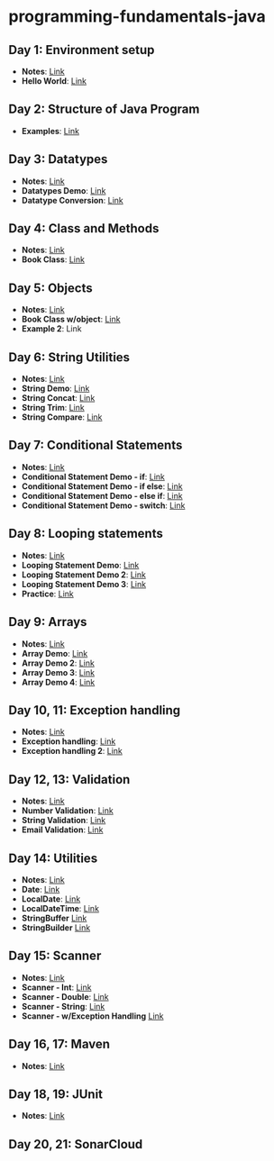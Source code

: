 # programming-fundamentals-java

## Day 1: Environment setup
- **Notes**: [Link](https://github.com/Vinit-source/programming-fundamentals-java/blob/1-environment-setup/src/day01/README.md)
- **Hello World**: [Link](https://github.com/Vinit-source/programming-fundamentals-java/blob/1-environment-setup/src/day01/HelloWorld.java)

## Day 2: Structure of Java Program

- **Examples**: [Link](https://runestone.academy/ns/books/published/fssa_java/index.html)

## Day 3: Datatypes
- **Notes**: [Link](https://github.com/Vinit-source/programming-fundamentals-java/blob/main/src/day03/README.md)
- **Datatypes Demo**: [Link](https://github.com/Vinit-source/programming-fundamentals-java/blob/main/src/day03/DatatypeDemo.java)
- **Datatype Conversion**: [Link](https://github.com/Vinit-source/programming-fundamentals-java/blob/main/src/day03/DataConversionDemo.java)

## Day 4: Class and Methods
- **Notes**: [Link](https://github.com/Vinit-source/programming-fundamentals-java/blob/main/src/day04/README.md)
- **Book Class**: [Link](https://github.com/Vinit-source/programming-fundamentals-java/blob/main/src/day04/BookDemo.java)

## Day 5: Objects
- **Notes**: [Link](https://github.com/suryaumapathy2812/programming-fundamentals-java/blob/main/src/day05/README.md)
- **Book Class w/object**: [Link](https://github.com/suryaumapathy2812/programming-fundamentals-java/blob/main/src/day05/BookDemo.java)
- **Example 2**: Link

## Day 6: String Utilities
- **Notes**: [Link](https://github.com/suryaumapathy2812/programming-fundamentals-java/blob/main/src/day06/README.md)
- **String Demo**: [Link](https://github.com/suryaumapathy2812/programming-fundamentals-java/blob/main/src/day06/StringDemo.java)
- **String Concat**: [Link](https://github.com/suryaumapathy2812/programming-fundamentals-java/blob/main/src/day06/StringConcatDemo.java)
- **String Trim**: [Link](https://github.com/suryaumapathy2812/programming-fundamentals-java/blob/main/src/day06/StringTrimDemo.java)
- **String Compare**: [Link](https://github.com/suryaumapathy2812/programming-fundamentals-java/blob/main/src/day06/StringCompareDemo.java)

## Day 7: Conditional Statements
- **Notes**: [Link](https://github.com/suryaumapathy2812/programming-fundamentals-java/blob/main/src/day07/README.md)
- **Conditional Statement Demo - if**: [Link](https://github.com/suryaumapathy2812/programming-fundamentals-java/blob/main/src/day07/ConditionalStatementDemo.java)
- **Conditional Statement Demo - if else**: [Link](https://github.com/suryaumapathy2812/programming-fundamentals-java/blob/main/src/day07/ConditionalStatementDemo2.java)
- **Conditional Statement Demo - else if**: [Link](https://github.com/suryaumapathy2812/programming-fundamentals-java/blob/main/src/day07/ConditionalStatementDemo3.java)
- **Conditional Statement Demo - switch**: [Link](https://github.com/suryaumapathy2812/programming-fundamentals-java/blob/main/src/day07/ConditionalStatementDemo4.java)


## Day 8: Looping statements
- **Notes**: [Link](https://github.com/suryaumapathy2812/programming-fundamentals-java/blob/main/src/day08/README.md)
- **Looping Statement Demo**: [Link](https://github.com/suryaumapathy2812/programming-fundamentals-java/blob/main/src/day08/LoopingStatmentDemo.java)
- **Looping Statement Demo 2**: [Link](https://github.com/suryaumapathy2812/programming-fundamentals-java/blob/main/src/day08/LoopingStatmentDemo2.java)
- **Looping Statement Demo 3**: [Link](https://github.com/suryaumapathy2812/programming-fundamentals-java/blob/main/src/day08/LoopingStatmentDemo3.java)
- **Practice**: [Link]()

## Day 9: Arrays
- **Notes**: [Link](https://github.com/suryaumapathy2812/programming-fundamentals-java/blob/main/src/day09/README.md)
- **Array Demo**: [Link](https://github.com/suryaumapathy2812/programming-fundamentals-java/blob/main/src/day09/ArrayDemo.java)
- **Array Demo 2**: [Link](https://github.com/suryaumapathy2812/programming-fundamentals-java/blob/main/src/day09/ArrayDemo2.java)
- **Array Demo 3**: [Link](https://github.com/suryaumapathy2812/programming-fundamentals-java/blob/main/src/day09/ArrayDemo3.java)
- **Array Demo 4**: [Link](https://github.com/suryaumapathy2812/programming-fundamentals-java/blob/main/src/day09/ArrayDemo4.java)


## Day 10, 11: Exception handling
- **Notes**: [Link](https://github.com/suryaumapathy2812/programming-fundamentals-java/blob/main/src/day10/README.md)
- **Exception handling**: [Link](https://github.com/suryaumapathy2812/programming-fundamentals-java/blob/main/src/day10/ExceptionHandlingDemo.java)
- **Exception handling 2**: [Link](https://github.com/suryaumapathy2812/programming-fundamentals-java/blob/main/src/day10/ExceptionHandlingDemo2.java)

## Day 12, 13: Validation
- **Notes**: [Link](https://github.com/suryaumapathy2812/programming-fundamentals-java/blob/main/src/day11/README.md)
- **Number Validation**: [Link](https://github.com/suryaumapathy2812/programming-fundamentals-java/blob/main/src/day11/NumberValidationDemo.java)
- **String Validation**: [Link](https://github.com/suryaumapathy2812/programming-fundamentals-java/blob/main/src/day11/StringValidationDemo.java)
- **Email Validation**: [Link](https://github.com/suryaumapathy2812/programming-fundamentals-java/blob/main/src/day11/EmailValidationDemo.java)


## Day 14: Utilities
- **Notes**: [Link](https://github.com/suryaumapathy2812/programming-fundamentals-java/blob/main/src/day12/README.md)
- **Date**: [Link](https://github.com/suryaumapathy2812/programming-fundamentals-java/blob/main/src/day12/DateDemo.java)
- **LocalDate**: [Link](https://github.com/suryaumapathy2812/programming-fundamentals-java/blob/main/src/day12/DateDemo2.java)
- **LocalDateTime**: [Link](https://github.com/suryaumapathy2812/programming-fundamentals-java/blob/main/src/day12/DateDemo3.java)
- **StringBuffer**  [Link](https://github.com/suryaumapathy2812/programming-fundamentals-java/blob/main/src/day12/StringBufferDemo.java)
- **StringBuilder** [Link](https://github.com/suryaumapathy2812/programming-fundamentals-java/blob/main/src/day12/StringBuilderDemo.java)


## Day 15: Scanner
- **Notes**: [Link](https://github.com/suryaumapathy2812/programming-fundamentals-java/blob/main/src/day13/README.md)
- **Scanner - Int**: [Link](https://github.com/suryaumapathy2812/programming-fundamentals-java/blob/main/src/day13/ScannerIntDemo.java)
- **Scanner - Double**: [Link](https://github.com/suryaumapathy2812/programming-fundamentals-java/blob/main/src/day13/ScannerDoubleDemo.java)
- **Scanner - String**: [Link](https://github.com/suryaumapathy2812/programming-fundamentals-java/blob/main/src/day13/ScannerStringDemo.java) 
- **Scanner - w/Exception Handling**  [Link](https://github.com/suryaumapathy2812/programming-fundamentals-java/blob/main/src/day13/ScannerExceptionHandlingDemo.java) 

## Day 16, 17: Maven
- **Notes**: [Link](https://github.com/suryaumapathy2812/programming-fundamentals-java/blob/main/src/day14/README.md)


## Day 18, 19: JUnit
- **Notes**: [Link](https://github.com/suryaumapathy2812/programming-fundamentals-java/blob/main/src/day15/README.md)


## Day 20, 21: SonarCloud
